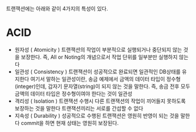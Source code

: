 트랜잭션에는 아래와 같이 4가지의 특성이 있다.
# ACID

- 원자성 ( Atomicity )
	트랜잭션의 작업이 부분적으로 실행되거나 중단되지 않는 것을 보장한다.
	즉, All or Noting의 개념으로서 작업 단위를 일부분만 실행하지 않는다
- 일관성 ( Consistency )
  트랜잭션이 성공적으로 완료되면 일관적인 DB상태를 유지한다
  여기서 말하는 일관성이란, 송금 예제에서 금액의 데이터 타입이 정수형(integer)인데, 갑자기 문자열(string)이 되지 않는 것을 말한다. 즉, 송금 전후 모두 금액의 데이터 타입은 정수형이여야 한다는 것이 일관성
- 격리성 ( Isolation )
	트랜잭션 수행시 다른 트랜잭션의 작업이 끼어들지 못하도록 보장하는 것을 말한다
	트랜잭션끼리는 서로를 간섭할 수 없다
- 지속성 ( Durability )
	성공적으로 수행된 트랜잭션은 영원히 반영이 되는 것을 말한다
	commit을 하면 현재 상태는 영원히 보장된다.

